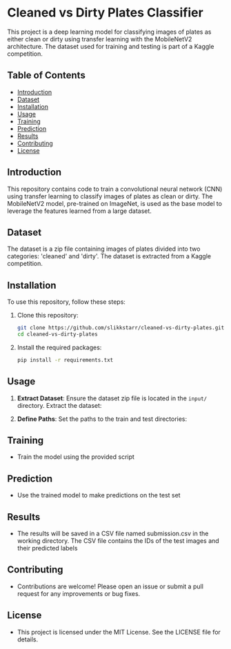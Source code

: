 # Cleaned vs Dirty Plates Classifier

This project is a deep learning model for classifying images of plates as either clean or dirty using transfer learning with the MobileNetV2 architecture. The dataset used for training and testing is part of a Kaggle competition.

## Table of Contents

- [Introduction](#introduction)
- [Dataset](#dataset)
- [Installation](#installation)
- [Usage](#usage)
- [Training](#training)
- [Prediction](#prediction)
- [Results](#results)
- [Contributing](#contributing)
- [License](#license)

## Introduction

This repository contains code to train a convolutional neural network (CNN) using transfer learning to classify images of plates as clean or dirty. The MobileNetV2 model, pre-trained on ImageNet, is used as the base model to leverage the features learned from a large dataset.

## Dataset

The dataset is a zip file containing images of plates divided into two categories: 'cleaned' and 'dirty'. The dataset is extracted from a Kaggle competition.

## Installation

To use this repository, follow these steps:

1. Clone this repository:
    ```sh
    git clone https://github.com/slikkstarr/cleaned-vs-dirty-plates.git
    cd cleaned-vs-dirty-plates
    ```

2. Install the required packages:
    ```sh
    pip install -r requirements.txt
    ```

## Usage

1. **Extract Dataset**: Ensure the dataset zip file is located in the `input/` directory. Extract the dataset:

2. **Define Paths**: Set the paths to the train and test directories:


## Training
- Train the model using the provided script


## Prediction
- Use the trained model to make predictions on the test set


## Results
- The results will be saved in a CSV file named submission.csv in the working directory. The CSV file contains the IDs of the test images and their predicted labels


## Contributing
- Contributions are welcome! Please open an issue or submit a pull request for any improvements or bug fixes.

## License
- This project is licensed under the MIT License. See the LICENSE file for details.
